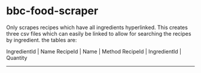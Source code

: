 # bbc-food-scraper
Only scrapes recipes which have all ingredients hyperlinked.
This creates three csv files which can easily be linked to allow for searching the recipes by ingredient.
the tables are:

IngredientId | Name         RecipeId | Name | Method      RecipeId | IngredientId | Quantity
---------------------      --------------------------    ------------------------------------

